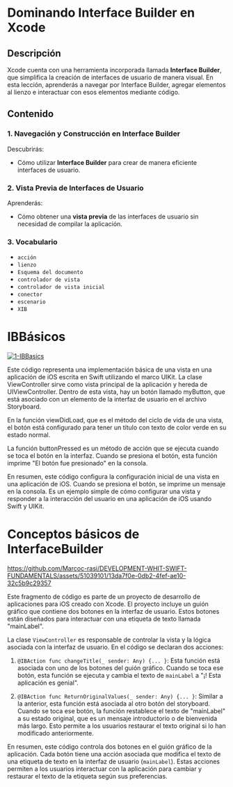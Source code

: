 # Dominando Interface Builder en Xcode

## Descripción

Xcode cuenta con una herramienta incorporada llamada **Interface Builder**, que simplifica la creación de interfaces de usuario de manera visual. En esta lección, aprenderás a navegar por Interface Builder, agregar elementos al lienzo e interactuar con esos elementos mediante código.

## Contenido

### 1. Navegación y Construcción en Interface Builder

Descubrirás:

- Cómo utilizar **Interface Builder** para crear de manera eficiente interfaces de usuario.

### 2. Vista Previa de Interfaces de Usuario

Aprenderás:

- Cómo obtener una **vista previa** de las interfaces de usuario sin necesidad de compilar la aplicación.

### 3. Vocabulario
- `acción`
- `lienzo`
- `Esquema del documento`
- `controlador de vista`
- `controlador de vista inicial`
- `conector`
- `escenario`
- `XIB`

# IBBásicos

[![1-IBBasics](https://github.com/Marcoc-rasi/DEVELOPMENT-WITH-SWIFT-FUNDAMENTALS/assets/51039101/5de05df9-4711-4e99-912a-0d9d7b271635)](https://github.com/Marcoc-rasi/DEVELOPMENT-WITH-SWIFT-FUNDAMENTALS/assets/51039101/865b21b2-c51b-46f9-9baf-6a6e5ffebcca)

Este código representa una implementación básica de una vista en una aplicación de iOS escrita en Swift utilizando el marco UIKit. La clase ViewController sirve como vista principal de la aplicación y hereda de UIViewController. Dentro de esta vista, hay un botón llamado myButton, que está asociado con un elemento de la interfaz de usuario en el archivo Storyboard.

En la función viewDidLoad, que es el método del ciclo de vida de una vista, el botón está configurado para tener un título con texto de color verde en su estado normal.

La función buttonPressed es un método de acción que se ejecuta cuando se toca el botón en la interfaz. Cuando se presiona el botón, esta función imprime "El botón fue presionado" en la consola.

En resumen, este código configura la configuración inicial de una vista en una aplicación de iOS. Cuando se presiona el botón, se imprime un mensaje en la consola. Es un ejemplo simple de cómo configurar una vista y responder a la interacción del usuario en una aplicación de iOS usando Swift y UIKit.

# Conceptos básicos de InterfaceBuilder

https://github.com/Marcoc-rasi/DEVELOPMENT-WHIT-SWIFT-FUNDAMENTALS/assets/51039101/13da7f0e-0db2-4fef-ae10-32c5b9c29357

Este fragmento de código es parte de un proyecto de desarrollo de aplicaciones para iOS creado con Xcode. El proyecto incluye un guión gráfico que contiene dos botones en la interfaz de usuario. Estos botones están diseñados para interactuar con una etiqueta de texto llamada "mainLabel".

La clase `ViewController` es responsable de controlar la vista y la lógica asociada con la interfaz de usuario. En el código se declaran dos acciones:

1. `@IBAction func changeTitle(_ sender: Any) {... }`: Esta función está asociada con uno de los botones del guión gráfico. Cuando se toca ese botón, esta función se ejecuta y cambia el texto de `mainLabel` a "¡! Esta aplicación es genial".

2. `@IBAction func ReturnOriginalValues(_ sender: Any) {... }`: Similar a la anterior, esta función está asociada al otro botón del storyboard. Cuando se toca ese botón, la función restablece el texto de "mainLabel" a su estado original, que es un mensaje introductorio o de bienvenida más largo. Esto permite a los usuarios restaurar el texto original si lo han modificado anteriormente.

En resumen, este código controla dos botones en el guión gráfico de la aplicación. Cada botón tiene una acción asociada que modifica el texto de una etiqueta de texto en la interfaz de usuario (`mainLabel`). Estas acciones permiten a los usuarios interactuar con la aplicación para cambiar y restaurar el texto de la etiqueta según sus preferencias.
